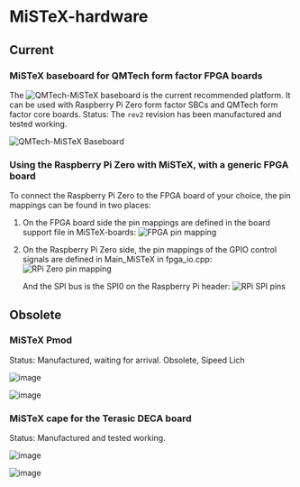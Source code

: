 # MiSTeX-hardware

## Current
### MiSTeX baseboard for QMTech form factor FPGA boards
The ![QMTech-MiSTeX](https://github.com/MiSTeX-devel/MiSTeX-hardware/tree/main/QMTech-MiSTeX)
baseboard is the current recommended platform. It can be used with Raspberry Pi Zero
form factor SBCs and QMTech form factor core boards.
Status: The `rev2` revision has been manufactured and tested working.

![QMTech-MiSTeX Baseboard](https://github.com/MiSTeX-devel/MiSTeX-hardware/assets/148607/9e7d161b-50ad-462c-80ce-e295d9748793)

### Using the Raspberry Pi Zero with MiSTeX, with a generic FPGA board
To connect the Raspberry Pi Zero to the FPGA board of your choice,
the pin mappings can be found in two places:
1. On the FPGA board side the pin mappings are defined in the board support file in MiSTeX-boards:
   ![FPGA pin mapping](https://user-images.githubusercontent.com/148607/277517494-eea3227b-9b3b-425d-9ee6-c806567e1ec3.png)
2. On the Raspberry Pi Zero side, the pin mappings of the GPIO control signals are defined in Main_MiSTeX in fpga_io.cpp:
   ![RPi Zero pin mapping](https://user-images.githubusercontent.com/148607/277518229-199cf3d3-1ec9-4b59-a263-b62d0fe51ac1.png)
   
   And the SPI bus is the SPI0 on the Raspberry Pi header:
   ![RPi SPI pins](https://user-images.githubusercontent.com/148607/280917900-2e73a808-b7a4-495d-a1b5-7b27b0a97bc1.png)

## Obsolete
### MiSTeX Pmod
Status: Manufactured, waiting for arrival. Obsolete, Sipeed Lich

![image](https://user-images.githubusercontent.com/148607/231954815-cf86b118-08cb-40bb-a646-8fff4d7f693a.png)

![image](https://user-images.githubusercontent.com/148607/232922043-c58138c2-cd65-49cd-bb5b-cd18d380f105.png)

### MiSTeX cape for the Terasic DECA board
Status: Manufactured and tested working.

![image](https://user-images.githubusercontent.com/148607/222578200-f00b5eb2-d352-4595-b834-59ee57191b28.png)

![image](https://user-images.githubusercontent.com/148607/231960472-29968781-754c-4d0a-a33a-23db4b70e573.png)
